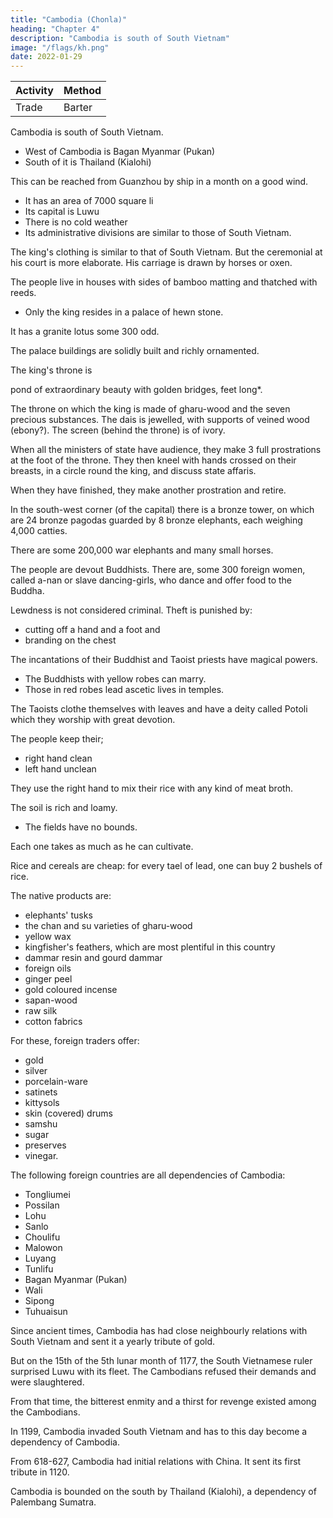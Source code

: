 ```yaml
---
title: "Cambodia (Chonla)"
heading: "Chapter 4"
description: "Cambodia is south of South Vietnam"
image: "/flags/kh.png"
date: 2022-01-29
---
```




Activity | Method 
--- | ---
Trade | Barter


Cambodia is south of South Vietnam.

- West of Cambodia is Bagan Myanmar (Pukan)
- South of it is Thailand (Kialohi)

This can be reached from Guanzhou by ship in a month on a good wind.  
- It has an area of 7000 square li
- Its capital is Luwu
- There is no cold weather
- Its administrative divisions are similar to those of South Vietnam.

The king's clothing is similar to that of South Vietnam. But the ceremonial at his court is more elaborate. His carriage is drawn by horses or oxen. 


The people live in houses with sides of bamboo matting and thatched with reeds.
- Only the king resides in a palace of hewn stone. 

It has a granite lotus some 300 odd. 

The palace buildings are solidly built and richly ornamented.

The king's throne is 

pond of extraordinary beauty with golden bridges,
feet long*.


The throne on which the king is made of gharu-wood and the seven precious substances. The dais is jewelled, with supports of veined wood (ebony?). The screen (behind the throne) is of ivory.

When all the ministers of state have audience, they make 3 full prostrations at the foot of the throne. They then kneel with hands crossed on their breasts, in a circle round the king, and discuss state affaris. 

When they have finished, they make another prostration and retire.

In the south-west corner (of the capital) there is a bronze tower, on which are 24 bronze pagodas guarded by 8 bronze elephants, each weighing 4,000 catties.

There are some 200,000 war elephants and many small horses.

The people are devout Buddhists. There are, some 300 foreign women, called a-nan or slave dancing-girls, who dance and offer food to the Buddha. 


Lewdness is not considered criminal. Theft is punished by:
- cutting off a hand and a foot and 
- branding on the chest

The incantations of their Buddhist and Taoist priests have magical powers.
- The Buddhists with yellow robes can marry. 
- Those in red robes lead ascetic lives in temples.

The Taoists clothe themselves with leaves and have a deity called Potoli which they worship with great devotion.


The people keep their;
- right hand clean  
- left hand unclean

They use the right hand to mix their rice with any kind of meat broth. 


The soil is rich and loamy. 
- The fields have no bounds.

Each one takes as much as he can cultivate.

Rice and cereals are cheap: for every tael of lead, one can buy 2 bushels of rice.

The native products are:
- elephants' tusks
- the chan and su varieties of gharu-wood
- yellow wax
- kingfisher's feathers, which are most plentiful in this country
- dammar resin and gourd dammar
- foreign oils
- ginger peel
- gold coloured incense
- sapan-wood
- raw silk
- cotton fabrics

For these, foreign traders offer:
- gold
- silver
- porcelain-ware
- satinets
- kittysols
- skin (covered) drums
- samshu
- sugar
- preserves
- vinegar.



The following foreign countries are all dependencies of Cambodia:
- Tongliumei
- Possilan
- Lohu
- Sanlo
- Choulifu
- Malowon
- Luyang
- Tunlifu
- Bagan Myanmar (Pukan) 
- Wali
- Sipong
- Tuhuaisun

Since ancient times, Cambodia has had close neighbourly relations with South Vietnam and sent it a yearly tribute of gold. 

But on the 15th of the 5th lunar month of 1177, the South Vietnamese ruler surprised Luwu with its fleet. The Cambodians refused their demands and were slaughtered. 

From that time, the bitterest enmity and a thirst for revenge existed among the Cambodians. 

In 1199, Cambodia invaded South Vietnam and has to this day become a dependency of Cambodia. 

From 618-627, Cambodia had initial relations with China. It sent its first tribute in 1120. 

<!-- To the South, Cambodia is bordered by Thailand (Kialohi), a dependency of Malaysia (Sanfotsi). 

invaded South Vietnam with a powerful army, made the sovereign prisoner,
put to death his ministers, and nearly exterminated the people, after which it
made a man day
of Chonla India sovereign of South Vietnam, and
down
to the present
has remained a dependency of Chonla India
it In the wu-to period of the T'ang (618
entered for the
first
— 627)
this country (of Chon-la) 15
time into relations with the Middle Kingdom. In the
second year of the suan-ho period (1120)
(to the reigning dynasty).
it
(first)
sent a tribute mission -->

Cambodia is bounded on the south by Thailand (Kialohi), a dependency of Palembang Sumatra.

<!-- Notes.
1)
Sung period the present Lower Gochinchina, a
Malay Peninsula. The origin of the name Chon-la
Chon-la, or Kamboja, included in the
considerable portion of
or Chan-la
Lower Siam and
(q H^) as
it
was
of the
also written during the
Sung period,
(see Sung-shi, 489,6),
remains
unexplained. The earliest mention of Chon-la in Chinese works occurs in the seventh century. Its 25
first
mission to China was in 616. Sui-shu, 82. T'ang-shu,
^)'
(ja
The form Chan-la was adopted
in our text. Ming-shi,
324.
During the Ming period
222'',
says
it
was called Chon-la or Ki-mie
in 1199 after the conquest of Chan-ch'Ong mentioned
During the Yiian period the older form Chon-la was again used.
was called Kien-pu-ch'ai (4 jpm ^^) or Kan-pu-chi
this country
"""^^ transcriptions of the native name of the country Kamboja. See Tung-si- 30
and Pelliot. B. E. F. E. 0. IL 123— 13). Ki-mie, pronounced Kat-mit in Cantonese,
may be a transcription for Kmir, or Khmer. Cf. Gerini, 776.
On P'u-kan, identified with Pagan on the Irrawadi between the mouth of the Shindwin
and Prome, see infra, Ch. VL Kia-lo-hi was a dependency of San-fo-ts'i and probably in the Malay
(~U*
^p
yang-k'au,
^^)>
3,6,
Peninsula, see infra, p. 66, n. 10.
35
In the seventh century the capital of Chon-la was called I-sh6-na-ch'6ng('jS-^^ BR IfcB)
Kanapura. Sui-shu, 82. The name Lu-wu would seem to point to Lovek, the ruins of which
2)
i. e.,
city are
cit.
II,
still
visible
10
kil.
N. of Udong. Bergaigne, Inscriptions, 122, but Pelliot, Op.
Lovek only became the capital of Kamboja in the
132. n. 3, 141 and IV. 237, says that
fifteenth century.
«When Chau Ju-kua
name was Kambupuri
wrote, he says, the capital
or YaQodharapuras
— consequently
was certainly Angkor, and its 40
Angkor is here referred to. In the
eighth century the capital of Southern Chon-la was, according to T'ang-shu, 222'', Po-lo-ti-pa.
3) I b n
B a t u t a,
IV. 245, speaking of the Sultan of
country, save only the Sultan, owns horses.
The people
Mul Djauah (Siam)
ride elephants».
says «no one in thisIj4
KAMBOJA.
55
4) This wlotus poEd» may be the «Northern Lake» mentioned in the Chon-la-fSng-t'u-ki,
and which Aymonifir has identified with the Preah R6ach Dak near
the great
monument of
Prakhan
5)
Angkor Thom. Pelliot, B. E. F. E. 0. II,
The Ohon-la-fbng-t'u-ki (Pelliot, Op. cit.
at
144.
144) says ((counting from the outer gate
the private apartments are of lead, those
of the outer buildings of earthenware and yellow ....
The Council hall has golden window
frames; to the right and left are square columns bearing forty or fifty
mirrors along the sides of
5 the palace was from
five to six
li
The
around.
tiles of
the windows. Underneath are represented elephants».
6) The Chon-la-fdng-t'u-ki (Pelliot, Op. cit, 142) describes a golden tower in the
10 center of the capital and one U north of it a higher tower of bronze, which was very imposing.
One li N. of it was the Palace. Aymoniersays that this bronze tower is the monument ofBaPhun
Angkor.
in
A-nan, as here written, is the usual transcription of the Sanskrit word ananda «joy,
The almeh or dancing-girls are usually called in India deva-dasi («slave of a
15 god))) or ramjani. Conf. Reinaud. Belation. T. 134. w hat bo says of the acourtizans of the Bodda».
Marco Polo. IT. 329. speaking of the province of Maabar says= «They have certain abbeys in
which are gods and goddesses to whom many young girls are consecrated
And when the
7)
happiness)).
—
monks of a convent desire to make a. feast to their
damsels and make them sing and dance before the
20 meats
to feed their idol withal; that is to say, the
it
go
to their
dancing and singing and
to eat his dinner
This
are married)). See also infra
25
is
They
also bring
damsels prepare dishes of meat and other good
things and put the food before the idol, and leave
all
god, they send for all these consecrated
idol with great festivity.
it
there a good while, and then the damsels
about as long as a great Baron might require
festivity for
performed by these damsels several times every year until they
«Buddha» here means «idol)), see infra p. 90 n. 5 and p. 92.
p. 92.
8) Quotation from Ling-wai-tai-ta, 2,ii, which in turn seems to have been partly taken
from Sui-shu, 82,7—8. The name of Tauist was often used by Chinese mediaeval writers to
designate the followers of various forms of worship of Hindu origin.
inscriptions to designate Siva.
The
the
represent the Sanskrit Bhadra, used
among these religions
Finot has suggested that
Chon-la-fong-t'u-ki mentions
80 of Chon-la «the Tauists, who are called Pa-ssi-wei
this is
may
the divinity they specially revered,
P'o-to-li,
Cham
in the
(
/^
ffl^ ^f^)'"-
name Pagsepatas, that of a Sivaite sect, and mentioned in an inscription of Angkor.
II, 149—151. The Sui-shu, 82,8 says in connexion with the worship of
Pelliot, B. E. F. E. 0.
«Near the capital is a mountain called Ling-kie-po-p'o ((^ yff ^fe ^^)!
on the summit of the mountain there is a temple (^jjl *b} Sanskrit, devalaya) which is con-
35 tinually guarded by 5000 soldiers. To the east of the city there is a spirit (^.^ deva) called
P'o-to-li in Ch8n-la,
P'o-to-li, to
whom human
flesh is offered in sacrifice.
every year thither and sacrifices a
(this
spot))).
Our author,
passage, as no mention
40 the
human
of this country (of Chon-la)
made
of P'o-to-li in Ling-wai-tai-ta, which concludes
religious systems of Chon-la
by saying= «In
i^) did
Nu-kua (-ir
not
get')).
this
country,
marks
This
is
when looking
(or stains),
goes
men guarding
in all likelihood, derived his information concerning P'o-to-li
is
constantly see in one corner (of the heavens) a few
place to which
The king
being in the night. There are also 1000
its
from
this
reference to
at the sky, they
and the people say:
'it
is a.
an otherwise unknown extension of the
Nii-kua legends, the origin of which has to be looked for in
all probability in
the north of China.
knowledge of those starless holes in our firmament known
Cross, may have become familiar to the Kambojians
Southern
near
the
45 as the wcoal-sacks))
through their Indian relations or the reports of Indian or Arab I.e. travellers, whose attention might
have been attracted by the phenomena in the southern seas. Of. Hirth, The Ancient History
If not observable by the naked
of China, On Nu-kua,
9)
etc., 10.
The
eye, the
see F.
W. Mayers,
Ch5n-la-f6ng-t'u-ki gives the
50 by our author; they are hua-huang
(^'
(^
name
^
Manual, 162.
of some other Kambojian products not mentioned
lit, «painter's yellow)),
of lucrabau seeds
^^
gamboge), a kind of lacquer
hiang-cMn
^
((^
{-f^
myrcitica iners) and some pepper. See Pelliot, B. E. F. E. 0. II, 166. Eiang pi or «ginger
off in order to improve its appearance and
peel)) is the skin of the ginger root which is peeled
called Ui-Tc6ng
:^^),
oil
yft),I>4
KiMBOJA.
56
properties than the
it better adapted as a table luxury; it contains more effective medical
inner parts and, therefore, constitutes a specialty in Chinese drug-shops, quite distinct from both
the fresh and dried varieties of ginger. The Pon-ts'au-kang-mu, 26,53, treats of it in a separate
paragraph. Kiu-yen-hiang, probably benzoin, see infra, Pt. 11. Ch. V. All that the Ling-wai-tai-ta,
make
has to say of the products of Chon-la
2,11,
Tong-liu-mei being the best. The
Most
is:
«It is extremely rich in
of the products mentioned here are described in detail in Part
Assuming that the
10)
K'a-fei and
true, in the
extended
in the
not surprising that the
list (11
names) of
it
is
Ch6u
not always
Chau
should 10
Chbn-la had
earlier one (7 names), for during that time
would seem, of the small
states in
Fu-kan in his
of dependencies of Chon-la. In this he seems to have erred, for in the twelfth century Pagan
the northern and north-eastern parts of the Malay Peninsula.
list
works of
times at which they wrote (which, however,
dominion at the expense of Chan-ch'ong and,
its
II.
of dependencies of Chon-la, as given in the
lists
Chau Ju-kua, refer to the
case of Chau at least), it is
names not found
include
famous aromatics; those of S
aromatics of no other foreign country can compare with thema.
was a powerful and independant
(1)
See
state.
Tong-liu-mei appears in both
Phayre,
lists.
Chau
included also
Burma, 49
Hist, of
See infra, Ch.V.
et seqq.
— (10)
15
Wa-Ii
is
in both
lists;
it Chou K'u-feii says (2,ii) that it was 60 days journey from P'u-kan on the
Irrawadi, but he does not say in what direction. In another passage (see supra p. 25 n. 1) he says
that Chon-la was the commercial centre of the Wa-li countries. It may have been the Laos or
concerning
Karen
country. So far as
known
which occurs in both
yau) is Ch6u's San-po
p'ong,
this
lists,
name does not occur
remains unidentified.
—
in
(4)
any other Chinese work.
San-lo (which
may
— (11)
Si-
20
also be read San-
(^
')A). The first syllable may be an attempt to transcribe the name
Khmer inscriptions Syam (kut) and which not long after Chau Ju-
(jM)- Syam kut was situated to the N. of Lopburi on the lower
of the country called in the
kua's time became Sien
—
Menam. San-lu and San-po may, however, stand for a name like Sambuh.
(6) Ma-lo-won,
Ch6u's Ma-lan(^fi M^' ""^ ^° the same as Mo-liang (^£ ^^) mentioned by Chou Ta-
kuan (1296) and which Pelliot (B. E. F. E. 0., If, 173) says is the Malyan of Cham inscriptions.
The country has not been located. Gerini, Researches, 495, mentions, on the authority of a Siamese
Chronicle of the middle of the fourteenth century, a locality (or district) called Worawari orVaravari
25
as a tributary state of Siam in the south (Malay Peninsula). There is at least some similarity 30
—
sound, between this name and the Chinese Ma-lo-w6n.
(2) Po-ssi-lan does not occur in
Chou's list; it seeriis to be the Pa-ssi-li {/\, ^^ J§_) of Chou Ta-kuan's list. Ma Tuan-lin
and the Sung-shi (489,ii) say it was S. E. of Chbn-la proper; it stood, however, S. E. of Chbn-li-fu,
•which is conclusively identified by Gerini (Researches 524) with Chanthabun, so we know its
approximate location.
(3) Lo-hu has been conclusively identified with the country of Lvo, Lavo
or Lahot, the modern Lopburi on the lower Menam. Gerini, Asiat. Quart,, 34 series, XIII, 119;
•of
—
Pelliot, Op.
list.
According
cit.
to
235,
II,
264.—
Chbn-li-fu is Chan-li-p o (,J^
(5)
||_
^)
in
35
the earlier
Ma Tuan-lin (Hervey S* D enis,. Ethnographic, II, 488) and Sung-shi, 489,ii, it
W.
W. of Chbn-la proper and N. E. of Tbng-liu-mel. Ch6u
a Chon-p'u (iM. '5tf[)j which may be the same. He says it was on the 40
border of Ch6n-la and could be reached from Chan-ch'bng in 15 days sailing with a good wind.
was
situated N.
Ta-ku an's
Sailing from
list
of Po-ssi-Ian, S.
has in
it S.
W.
it
V* "W- one reached the mouth of a
river.
Gerini, Researches, 524, iden-
tifies Chbn-li-fu with Chanthabun on the E. coast of the Gulf of Siam.
says «A
The Ling-wai-tai-ta 10,17
holy Buddha was born in the city of Chan-li-po in the kingdom of Chbn-la».— (8) T'un-
li-fu, (7) Lu-yang, and (10) Tu-huai-sttn are unidentified; it seems likely that they were in the 45
north-eastern part of the Malay Peninsula. Chou K'fl-fei's list contains one name not found in
Chau's,
it is
11)
Ti-la-ta
From
(^ ^^
'^))
^^^° remains imidentified.
^*
Ling-wai-tai-ta, 2,io,
we gather some
and its causes. In 1171 an official of the military
a Fukienese by birth, was blown by a typhoon
additional details concerning this
district of
Ki-yang
(^
1^
war
^) in Hai-nan,
to Chan-ch'ong. That country was then at war 50
with Chbn-la, and, using only elephants to attack with, it was unable to gain a complete victory.
The Chinaman advised the king to organize cavalry, and offered his service to instruct his soldiers
in the use of the
bow on horseback. The
king, pleased with the advice, sent a junk to Ki-yang to1,5
buy
The
LIGOR.
horses. It purchased
«some
and with them he was able to gain a victory
over ChQn-Ia.
of men to Ki-yang to buy more horses,
but, as that
they went to K'iung-chou on the northern
coast of the island The
tens),,
following year the king sent a
had none
district
for sale,
57
number
authorities of K'iung-chou refused to allow
them to purchase horses, and the Chan-ch'Ong people
Tuan-lin, who also tells this story, says that the
Chan-ch 6ng people on being refused permission to buy horses,
devastated a portion of the island
and carried off a number of the people as prisoners.
5 left in anger and did not
come back
again.
Ma
12) T'ang-shu, 222^ says that in 707 Chon-la
10
was divided into Northern Chon-la, or Dry
and Fo-16u
^), and Southern Ch6n-la, which was
land, whence it was also called Wet Chon-la. After
707 these
have sent separate "tribute missions to the Court of China.
(^ ^)
on the sea-coast, with much marsh
Chon-la, and also
W5n-tan
(^
two sections of Chbn-la appear to
Gerini, Researches, 832, says Won-tan was Upper Kamboja, and Fo-16u
he thinks (824) may
have been Kwala Baloh in North Pahang.
13)
On
Kia-lo-hi, see infra, p. 66.
15
 -->